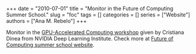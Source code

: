 +++
date = "2010-07-01"
title = "Monitor in the Future of Computing Summer School."
slug = "foc"
tags = []
categories = []
series = ["Website"]
authors = ["Ana M. Rebelo"]
+++

Monitor in the [GPU-Accelerated Computing workshop](https://futurecomp.uptec.up.pt/events/fundamentals-of-accelerated-computing-with-cuda-python/) given by Cristiana Dinea from NVIDIA Deep Learning Institute. Check more at [Future of Computing summer school website](https://futurecomp.uptec.up.pt/#program).
